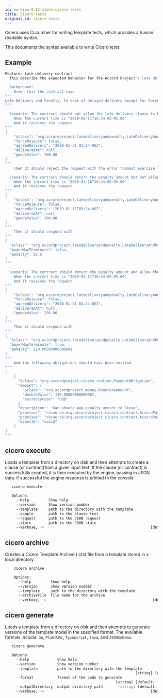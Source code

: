 ```yaml
---
id: version-0.12-alpha-cicero-tests
title: Cicero Tests
original_id: cicero-tests
---
```


Cicero uses Cucumber for writing template tests, which provides a human readable syntax.

This documents the syntax available to write Cicero tests.

## Example

```bash
Feature: Late delivery contract
  This describe the expected behavior for the Accord Project's late delivery and penalty contract

  Background:
    Given that the contract says
"""
Late Delivery and Penalty. In case of delayed delivery except for Force Majeure cases, "Dan" (the Seller) shall pay to "Steve" (the Buyer) for every 2 days of delay penalty amounting to 10.5% of the total value of the Equipment whose delivery has been delayed. Any fractional part of a days is to be considered a full days. The total amount of penalty shall not however, exceed 55% of the total value of the Equipment involved in late delivery. If the delay is more than 15 days, the Buyer is entitled to terminate this Contract.
"""

  Scenario: The contract should not allow the late delivery clause to be triggered when the delivery is on time
    When the current time is "2019-01-11T16:34:00-05:00"
    And it receives the request
"""
{
    "$class": "org.accordproject.latedeliveryandpenalty.LateDeliveryAndPenaltyRequest",
    "forceMajeure": false,
    "agreedDelivery": "2019-01-31 03:24:00Z",
    "deliveredAt": null,
    "goodsValue": 200.00
}
"""
    Then it should reject the request with the error "Cannot exercise late delivery before delivery date"

  Scenario: The contract should return the penalty amount but not allow the buyer to terminate
    When the current time is "2019-01-16T16:34:00-05:00"
    And it receives the request
"""
{
    "$class": "org.accordproject.latedeliveryandpenalty.LateDeliveryAndPenaltyRequest",
    "forceMajeure": false,
    "agreedDelivery": "2019-01-11T03:24:00Z",
    "deliveredAt": null,
    "goodsValue": 200.00
}
"""
    Then it should respond with
"""
{
  "$class": "org.accordproject.latedeliveryandpenalty.LateDeliveryAndPenaltyResponse",
  "buyerMayTerminate": false,
  "penalty": 52.5
}
"""

  Scenario: The contract should return the penalty amount and allow the buyer to terminate
    When the current time is "2019-01-11T16:34:00-05:00"
    And it receives the request
"""
{
    "$class": "org.accordproject.latedeliveryandpenalty.LateDeliveryAndPenaltyRequest",
    "forceMajeure": false,
    "agreedDelivery": "2018-01-31 03:24:00Z",
    "deliveredAt": null,
    "goodsValue": 200.00
}
"""
    Then it should respond with
"""
{
  "$class": "org.accordproject.latedeliveryandpenalty.LateDeliveryAndPenaltyResponse",
  "buyerMayTerminate": true,
  "penalty": 110.00000000000001
}
"""
    And the following obligations should have been emitted
"""
[
    {
      "$class": "org.accordproject.cicero.runtime.PaymentObligation",
      "amount": {
        "$class": "org.accordproject.money.MonetaryAmount",
        "doubleValue": 110.00000000000001,
        "currencyCode": "USD"
      },
      "description": "Dan should pay penalty amount to Steve",
      "promisor": "resource:org.accordproject.cicero.contract.AccordParty#Dan",
      "promisee": "resource:org.accordproject.cicero.contract.AccordParty#Steve",
      "eventId": "valid"
    }
]
"""
```

## cicero execute

Loads a template from a directory on disk and then attempts to create a clause (or contract)from a given input
text. If the clause (or contract) is successfully created, it is then executed by the engine, passing in JSON data. If successful the
engine response is printed to the console.

```bash
   cicero execute

   Options:
     --help         Show help                                             [boolean]
     --version      Show version number                                   [boolean]
     --template     path to the directory with the template                [string]
     --sample       path to the clause text                                [string]
     --request      path to the JSON request                                [array]
     --state        path to the JSON state                                 [string]
     --verbose, -v                                                 [default: false]
```

## cicero archive

Creates a Cicero Template Archive (.cta) file from a template stored in a local directory.

```sh
    cicero archive

    Options:
      --help         Show help                                             [boolean]
      --version      Show version number                                   [boolean]
      --template     path to the directory with the template                [string]
      --archiveFile  file name for the archive                              [string]
      --verbose, -v                                                 [default: false]
```

## cicero generate

Loads a template from a directory on disk and then attempts to generate versions of the template model in the specified format.
The available formats include: `Go`, `PlantUML`, `Typescript`, `Java`, and `JSONSchema`.

```bash
   cicero generate

   Options:
     --help             Show help                                         [boolean]
     --version          Show version number                               [boolean]
     --template         path to the directory with the template
                                                            [string] [default: "."]
     --format           format of the code to generate
                                                   [string] [default: "JSONSchema"]
     --outputDirectory  output directory path       [string] [default: "./output/"]
     --verbose, -v                                                 [default: false]
```
